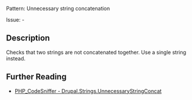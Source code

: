 Pattern: Unnecessary string concatenation

Issue: -

## Description

Checks that two strings are not concatenated together. Use a single string instead.

## Further Reading

* [PHP_CodeSniffer - Drupal.Strings.UnnecessaryStringConcat](https://git.drupalcode.org/project/coder/-/tree/8.3.x/coder_sniffer/Drupal/Sniffs/Strings/UnnecessaryStringConcatSniff.php)
